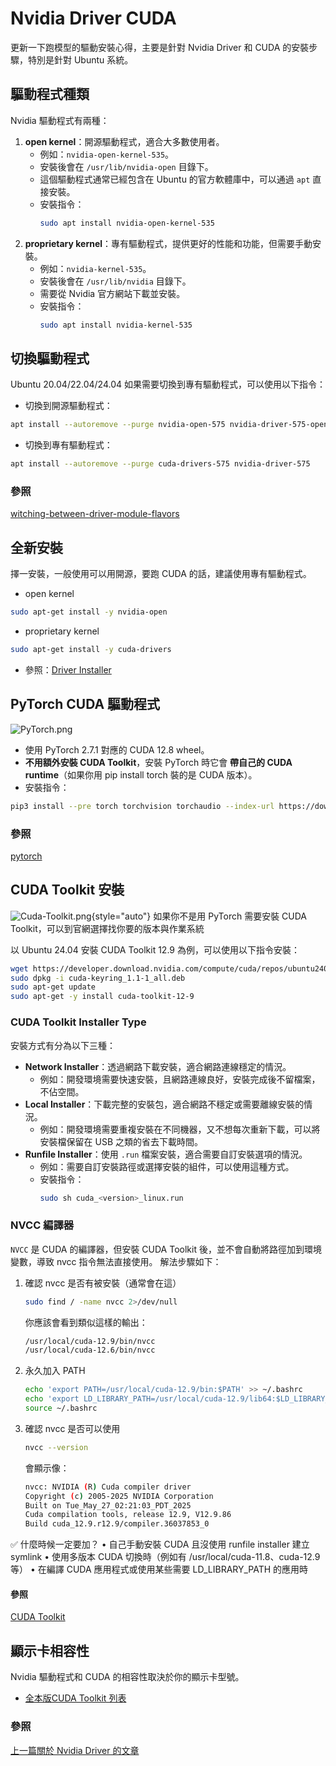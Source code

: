 # Nvidia Driver CUDA
更新一下跑模型的驅動安裝心得，主要是針對 Nvidia Driver 和 CUDA 的安裝步驟，特別是針對 Ubuntu 系統。

## 驅動程式種類
Nvidia 驅動程式有兩種：
1. **open kernel**：開源驅動程式，適合大多數使用者。
   - 例如：`nvidia-open-kernel-535`。
   - 安裝後會在 `/usr/lib/nvidia-open` 目錄下。
   - 這個驅動程式通常已經包含在 Ubuntu 的官方軟體庫中，可以通過 `apt` 直接安裝。
   - 安裝指令：
     ```bash
     sudo apt install nvidia-open-kernel-535
     ```
2. **proprietary kernel**：專有驅動程式，提供更好的性能和功能，但需要手動安裝。
   - 例如：`nvidia-kernel-535`。
   - 安裝後會在 `/usr/lib/nvidia` 目錄下。
   - 需要從 Nvidia 官方網站下載並安裝。
   - 安裝指令：
     ```bash
     sudo apt install nvidia-kernel-535
     ```
     
## 切換驅動程式
Ubuntu 20.04/22.04/24.04 如果需要切換到專有驅動程式，可以使用以下指令：
- 切換到開源驅動程式：
```bash
apt install --autoremove --purge nvidia-open-575 nvidia-driver-575-open
```
- 切換到專有驅動程式：
```bash
apt install --autoremove --purge cuda-drivers-575 nvidia-driver-575
```
### 參照
[witching-between-driver-module-flavors](https://docs.nvidia.com/datacenter/tesla/driver-installation-guide/#switching-between-driver-module-flavors)

## 全新安裝
擇一安裝，一般使用可以用開源，要跑 CUDA 的話，建議使用專有驅動程式。
- open kernel
```Bash
sudo apt-get install -y nvidia-open
```
- proprietary kernel
```Bash
sudo apt-get install -y cuda-drivers
```
- 參照：[Driver Installer](https://developer.nvidia.com/cuda-downloads?target_os=Linux&target_arch=x86_64&Distribution=Ubuntu&target_version=24.04&target_type=deb_network#:~:text=detailed%20here.-,Driver%20Installer,-NVIDIA%20Driver%20Instructions)

## PyTorch CUDA 驅動程式
![PyTorch.png](PyTorch.png)
- 使用 PyTorch 2.7.1 對應的 CUDA 12.8 wheel。
- **不用額外安裝 CUDA Toolkit**，安裝 PyTorch 時它會 **帶自己的 CUDA runtime**（如果你用 pip install torch 裝的是 CUDA 版本）。
- 安裝指令：
```bash
pip3 install --pre torch torchvision torchaudio --index-url https://download.pytorch.org/whl/nightly/cu128
```
### 參照
[pytorch](https://pytorch.org/get-started/locally/)

## CUDA Toolkit 安裝
![Cuda-Toolkit.png](Cuda-Toolkit.png){style="auto"}
如果你不是用 PyTorch 需要安裝 CUDA Toolkit，可以到官網選擇找你要的版本與作業系統

以 Ubuntu 24.04 安裝 CUDA Toolkit 12.9 為例，可以使用以下指令安裝：
```bash
wget https://developer.download.nvidia.com/compute/cuda/repos/ubuntu2404/x86_64/cuda-keyring_1.1-1_all.deb
sudo dpkg -i cuda-keyring_1.1-1_all.deb
sudo apt-get update
sudo apt-get -y install cuda-toolkit-12-9
```

### CUDA Toolkit Installer Type
安裝方式有分為以下三種：
- **Network Installer**：透過網路下載安裝，適合網路連線穩定的情況。
  - 例如：開發環境需要快速安裝，且網路連線良好，安裝完成後不留檔案，不佔空間。
- **Local Installer**：下載完整的安裝包，適合網路不穩定或需要離線安裝的情況。
  - 例如：開發環境需要重複安裝在不同機器，又不想每次重新下載，可以將安裝檔保留在 USB 之類的省去下載時間。
- **Runfile Installer**：使用 `.run` 檔案安裝，適合需要自訂安裝選項的情況。
    - 例如：需要自訂安裝路徑或選擇安裝的組件，可以使用這種方式。
    - 安裝指令：
        ```bash
        sudo sh cuda_<version>_linux.run
        ```
      
### NVCC 編譯器
`NVCC` 是 CUDA 的編譯器，但安裝 CUDA Toolkit 後，並不會自動將路徑加到環境變數，導致 nvcc 指令無法直接使用。
解法步驟如下：

1. 確認 nvcc 是否有被安裝（通常會在這）
    ```bash
    sudo find / -name nvcc 2>/dev/null
    ```
   你應該會看到類似這樣的輸出：
    ```bash
    /usr/local/cuda-12.9/bin/nvcc
    /usr/local/cuda-12.6/bin/nvcc
    ```
2. 永久加入 PATH
    ```bash
    echo 'export PATH=/usr/local/cuda-12.9/bin:$PATH' >> ~/.bashrc
    echo 'export LD_LIBRARY_PATH=/usr/local/cuda-12.9/lib64:$LD_LIBRARY_PATH' >> ~/.bashrc
    source ~/.bashrc
    ```
3. 確認 nvcc 是否可以使用
    ```bash
    nvcc --version
    ```
   會顯示像：
    ```bash
    nvcc: NVIDIA (R) Cuda compiler driver
    Copyright (c) 2005-2025 NVIDIA Corporation
    Built on Tue_May_27_02:21:03_PDT_2025
    Cuda compilation tools, release 12.9, V12.9.86
    Build cuda_12.9.r12.9/compiler.36037853_0
   ```

✅ 什麼時候一定要加？
•	自己手動安裝 CUDA 且沒使用 runfile installer 建立 symlink
•	使用多版本 CUDA 切換時（例如有 /usr/local/cuda-11.8、cuda-12.9 等）
•	在編譯 CUDA 應用程式或使用某些需要 LD_LIBRARY_PATH 的應用時

#### 參照
[CUDA Toolkit](https://developer.nvidia.com/cuda-downloads?target_os=Linux&target_arch=x86_64&Distribution=Ubuntu&target_version=24.04&target_type=deb_network)

## 顯示卡相容性
Nvidia 驅動程式和 CUDA 的相容性取決於你的顯示卡型號。
- [全本版CUDA Toolkit 列表](https://developer.nvidia.com/cuda-toolkit-archive)
### 參照
[上一篇關於 Nvidia Driver 的文章](Nvidia-Driver.md)